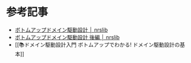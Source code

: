 


# 参考記事
- [ボトムアップドメイン駆動設計 │ nrslib](https://nrslib.com/bottomup-ddd/)
- [ボトムアップドメイン駆動設計 後編 │ nrslib](https://nrslib.com/bottomup-ddd-2/)
- [[📚ドメイン駆動設計入門 ボトムアップでわかる! ドメイン駆動設計の基本]]